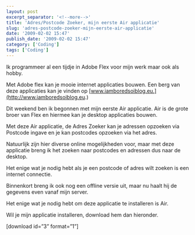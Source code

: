 ```yaml
---
layout: post
excerpt_separator: '<!--more-->'
title: 'Adres/Postcode Zoeker, mijn eerste Air applicatie'
slug: 'adres-postcode-zoeker-mijn-eerste-air-applicatie'
date: '2009-02-02 15:47'
publish_date: '2009-02-02 15:47'
category: ['Coding']
tags: ['Coding']
---
```

Ik programmeer al een tijdje in Adobe Flex voor mijn werk maar ook als hobby.  
  
Met Adobe flex kan je mooie internet applicaties bouwen. Een berg van deze
applicaties kan je vinden op
[www.iamboredsoiblog.eu.](http://www.iamboredsoiblog.eu.)  
  
Dit weekend ben ik begonnen met mijn eerste Air applicatie. Air is de grote
broer van Flex en hiermee kan je desktop applicaties bouwen.  
  
Met deze Air applicatie, de Adres Zoeker kan je adressen opzoeken via Postcode
ingave en je kan postcodes opzoeken via het adres.  
  
Natuurlijk zijn hier diverse online mogelijkheden voor, maar met deze
applicatie breng ik het zoeken naar postcodes en adressen dus naar de desktop.  
  
Het enige wat je nodig hebt als je een postcode of adres wilt zoeken is een
internet connectie.  
  
Binnenkort breng ik ook nog een offline versie uit, maar nu haalt hij de
gegevens even vanaf mijn server.  
  
Het enige wat je nodig hebt om deze applicatie te installeren is Air.  
  
Wil je mijn applicatie installeren, download hem dan hieronder.  
  
[download id=”3” format=”1”]

